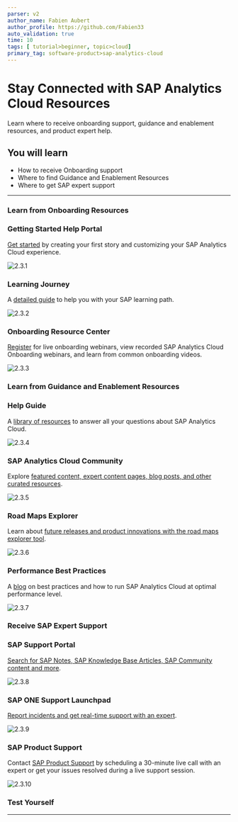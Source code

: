 ```yaml
---
parser: v2
author_name: Fabien Aubert
author_profile: https://github.com/Fabien33
auto_validation: true
time: 10
tags: [ tutorial>beginner, topic>cloud]
primary_tag: software-product>sap-analytics-cloud
---
```


# Stay Connected with SAP Analytics Cloud Resources
<!-- description --> Learn where to receive onboarding support, guidance and enablement resources, and product expert help.

## You will learn
  - How to receive Onboarding support
  - Where to find Guidance and Enablement Resources
  - Where to get SAP expert support

---

### Learn from Onboarding Resources


### Getting Started Help Portal

[Get started](https://help.sap.com/docs/SAP_ANALYTICS_CLOUD/00f68c2e08b941f081002fd3691d86a7/6ea0ee725a624eebbd0012a267e7b7f9.html) by creating your first story and customizing your SAP Analytics Cloud experience.

![2.3.1](2.3.1.png)

### Learning Journey

A [detailed guide](https://help.sap.com/learning-journeys/500292207a261014b467ddb396b66331) to help you with your SAP learning path.

![2.3.2](2.3.2.png)

### Onboarding Resource Center

[Register](https://support.sap.com/en/product/onboarding-resource-center/sac.html#panel-section_810737555-accordion_copy-accordionitem_637626148-body) for live onboarding webinars, view recorded SAP Analytics Cloud Onboarding webinars, and learn from common onboarding videos.

![2.3.3](2.3.3.png)


### Learn from Guidance and Enablement Resources


### Help Guide

A [library of resources](https://help.sap.com/docs/SAP_ANALYTICS_CLOUD/00f68c2e08b941f081002fd3691d86a7/1fb1f4ce92f44fc983debc25ac1f2cc9.html) to answer all your questions about SAP Analytics Cloud.

![2.3.4](2.3.4.png)

### SAP Analytics Cloud Community

Explore [featured content, expert content pages, blog posts, and other curated resources](https://community.sap.com/topics/cloud-analytics).

![2.3.5](2.3.5.png)

### Road Maps Explorer

Learn about [future releases and product innovations with the road maps explorer tool](https://roadmaps.sap.com/board?PRODUCT=67838200100800006884&range=CURRENT-LAST#Q2%202022).

![2.3.6](2.3.6.png)

### Performance Best Practices

A [blog](https://blogs.sap.com/2021/10/04/best-practices-for-performance/) on best practices and how to run SAP Analytics Cloud at optimal performance level.

![2.3.7](2.3.7.png)



### Receive SAP Expert Support


### SAP Support Portal

[Search for SAP Notes, SAP Knowledge Base Articles, SAP Community content and more](https://support.sap.com/en/index.html).

![2.3.8](2.3.8.png)

### SAP ONE Support Launchpad

[Report incidents and get real-time support with an expert](https://launchpad.support.sap.com/).

![2.3.9](2.3.9.png)

### SAP Product Support

Contact [SAP Product Support](https://support.sap.com/en/my-support/product-support.html) by scheduling a 30-minute live call with an expert or get your issues resolved during a live support session.

![2.3.10](2.3.10.png)


### Test Yourself



---
